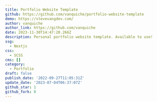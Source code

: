 ```yaml
---
title: Portfolio Website Template
github: https://github.com/vanquiche/portfolio-website-template
demo: https://stevevangdev.com/
author: vanquiche
author_link: https://github.com/vanquiche
date: 2023-11-30T14:47:20.266Z
description: Personal portfolio website template. Available to use!
ssg:
  - Nextjs
css:
  - SCSS
cms: []
category:
  - Portfolio
draft: false
publish_date: '2022-09-27T11:05:31Z'
update_date: '2023-07-04T06:37:07Z'
github_star: 1
github_fork: 0
---
```

